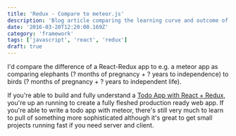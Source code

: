 ```yaml
---
title: 'Redux - Compare to meteor.js'
description: 'Blog article comparing the learning curve and outcome of redux and meteor'
date: '2016-03-20T12:20:00.169Z'
category: 'framework'
tags: ['javascript', 'react', 'redux']
draft: true
---
```


I'd compare the difference of a React-Redux app to e.g. a meteor app as comparing elephants (? months of pregnancy + ? years to independence) to birds (? months of pregnancy + ? years to independent life).

If you're able to build and fully understand a [Todo App with React + Redux](https://medium.com/@rajaraodv/step-by-step-guide-to-building-react-redux-apps-using-mocks-48ca0f47f9a#.qrbuj8eqm), you're up an running to create a fully fleshed production ready web app.
If you're able to write a todo app with meteor, there's still very much to learn to pull of something more sophisticated although it's great to get small projects running fast if you need server and client.
